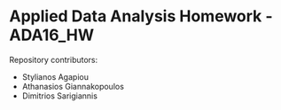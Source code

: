 # Applied Data Analysis Homework - ADA16_HW

Repository contributors:

  - Stylianos Agapiou
  - Athanasios Giannakopoulos
  - Dimitrios Sarigiannis




